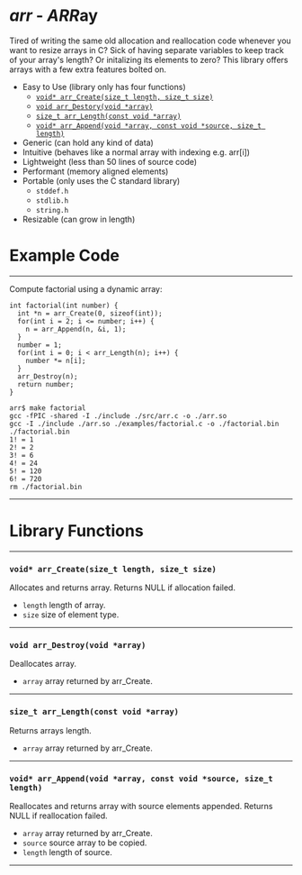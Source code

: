 # ***arr*** - ***ARR***ay
Tired of writing the same old allocation and reallocation code whenever you want to resize arrays in C?
Sick of having separate variables to keep track of your array's length?
Or initalizing its elements to zero?
This library offers arrays with a few extra features bolted on.
- Easy to Use (library only has four functions)
  + [```void* arr_Create(size_t length, size_t size)```](#void-arr_createsize_t-length-size_t-size)
  + [```void arr_Destory(void *array)```](#void-arr_destroyvoid-array)
  + [```size_t arr_Length(const void *array)```](#size_t-arr_lengthconst-void-array)
  + [```void* arr_Append(void *array, const void *source, size_t length)```](#void-arr_appendvoid-array-const-void-source-size_t-length)
- Generic (can hold any kind of data)
- Intuitive (behaves like a normal array with indexing e.g. arr[i])
- Lightweight (less than 50 lines of source code)
- Performant (memory aligned elements)
- Portable (only uses the C standard library)
  + ```stddef.h```
  + ```stdlib.h```
  + ```string.h```
- Resizable (can grow in length)
# Example Code
---
Compute factorial using a dynamic array:
```
int factorial(int number) {
  int *n = arr_Create(0, sizeof(int));
  for(int i = 2; i <= number; i++) {
    n = arr_Append(n, &i, 1);
  }
  number = 1;
  for(int i = 0; i < arr_Length(n); i++) {
    number *= n[i];
  }
  arr_Destroy(n);
  return number;
}
```
```
arr$ make factorial 
gcc -fPIC -shared -I ./include ./src/arr.c -o ./arr.so
gcc -I ./include ./arr.so ./examples/factorial.c -o ./factorial.bin
./factorial.bin
1! = 1
2! = 2
3! = 6
4! = 24
5! = 120
6! = 720
rm ./factorial.bin
```
---
# Library Functions
---
### ```void* arr_Create(size_t length, size_t size)```
Allocates and returns array.
Returns NULL if allocation failed.
- ```length``` length of array.
- ```size``` size of element type.
---
### ```void arr_Destroy(void *array)```
Deallocates array.
- ```array``` array returned by arr_Create.
---
### ```size_t arr_Length(const void *array)```
Returns arrays length.
- ```array``` array returned by arr_Create.
---
### ```void* arr_Append(void *array, const void *source, size_t length)```
Reallocates and returns array with source elements appended.
Returns NULL if reallocation failed.
- ```array``` array returned by arr_Create.
- ```source``` source array to be copied.
- ```length``` length of source.
---
